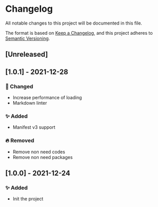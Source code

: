 # Changelog

All notable changes to this project will be documented in this file.

The format is based on [Keep a Changelog](https://keepachangelog.com/en/1.0.0/),
and this project adheres to [Semantic Versioning](https://semver.org/spec/v2.0.0.html).

## [Unreleased]

## [1.0.1] - 2021-12-28

### 🐛  Changed

- Increase performance of loading
- Markdown linter

### ✨ Added

- Manifest v3 support

### 🔥  Removed

- Remove non need codes
- Remove non need packages

## [1.0.0] - 2021-12-24

### ✨ Added

- Init the project
